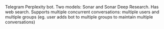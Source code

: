 Telegram Perplexity bot. Two models: Sonar and Sonar Deep Research. Has web search. Supports multiple concurrent conversations: multiple users and multiple groups (eg. user adds bot to multiple groups to maintain multiple conversations)
